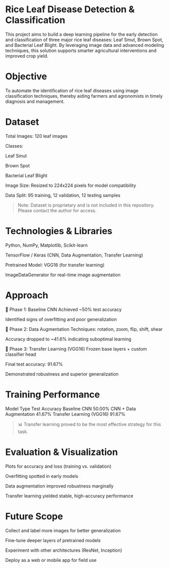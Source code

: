 # Rice Leaf Disease Detection & Classification
This project aims to build a deep learning pipeline for the early detection and classification of three major rice leaf diseases: Leaf Smut, Brown Spot, and Bacterial Leaf Blight. By leveraging image data and advanced modeling techniques, this solution supports smarter agricultural interventions and improved crop yield.

# Objective
To automate the identification of rice leaf diseases using image classification techniques, thereby aiding farmers and agronomists in timely diagnosis and management.

# Dataset
Total Images: 120 leaf images

Classes:

Leaf Smut

Brown Spot

Bacterial Leaf Blight

Image Size: Resized to 224x224 pixels for model compatibility

Data Split: 95 training, 12 validation, 12 testing samples

> Note: Dataset is proprietary and is not included in this repository. Please contact the author for access.

# Technologies & Libraries
Python, NumPy, Matplotlib, Scikit-learn

TensorFlow / Keras (CNN, Data Augmentation, Transfer Learning)

Pretrained Model: VGG16 (for transfer learning)

ImageDataGenerator for real-time image augmentation

# Approach
🔹 Phase 1: Baseline CNN
Achieved ~50% test accuracy

Identified signs of overfitting and poor generalization

🔹 Phase 2: Data Augmentation
Techniques: rotation, zoom, flip, shift, shear

Accuracy dropped to ~41.6% indicating suboptimal learning

🔹 Phase 3: Transfer Learning (VGG16)
Frozen base layers + custom classifier head

Final test accuracy: 91.67%

Demonstrated robustness and superior generalization

# Training Performance
Model Type	Test Accuracy
Baseline CNN	50.00%
CNN + Data Augmentation	41.67%
Transfer Learning (VGG16)	91.67%
> 📊 Transfer learning proved to be the most effective strategy for this task.

# Evaluation & Visualization
Plots for accuracy and loss (training vs. validation)

Overfitting spotted in early models

Data augmentation improved robustness marginally

Transfer learning yielded stable, high-accuracy performance

# Future Scope
Collect and label more images for better generalization

Fine-tune deeper layers of pretrained models

Experiment with other architectures (ResNet, Inception)

Deploy as a web or mobile app for field use
